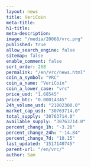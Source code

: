 ```yaml
---
layout: news
title: VeriCoin
meta-title: 
h1-title: 
meta-description: 
image: "/media/20068/vrc.png"
published: true
allow_search_engine: false
sitemap: false
enable_comment: false
sort_order: 268
permalink: "/en/vrc/news.html"
coin_a_symbol: "VRC"
coin_a_name: "VeriCoin"
coin_a_lower_case: "vrc"
price_usd: "1.68545"
price_btc: "0.00014345"
24h_volume_usd: "21002300.0"
market_cap_usd: "30763714.0"
total_supply: "30763714.0"
available_supply: "30763714.0"
percent_change_1h: "-3.26"
percent_change_24h: "-14.84"
percent_change_7d: "10.15"
last_updated: "1517140745"
parent-url: "/en/vrc/"
author: Sam
---
```


